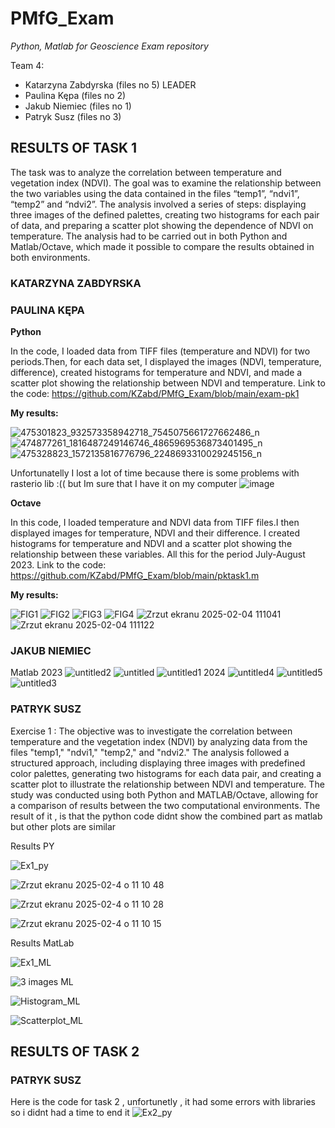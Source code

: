 # PMfG_Exam
*Python, Matlab for Geoscience Exam repository*

Team 4:
- Katarzyna Zabdyrska (files no 5) LEADER
- Paulina Kępa (files no 2)
- Jakub Niemiec (files no 1)
- Patryk Susz (files no 3)

## RESULTS OF TASK 1
The task was to analyze the correlation between temperature and vegetation index (NDVI). The goal was to examine the relationship between the two variables using the data contained in the files “temp1”, “ndvi1”, “temp2” and “ndvi2”. The analysis involved a series of steps: displaying three images of the defined palettes, creating two histograms for each pair of data, and preparing a scatter plot showing the dependence of NDVI on temperature. The analysis had to be carried out in both Python and Matlab/Octave, which made it possible to compare the results obtained in both environments.

### KATARZYNA ZABDYRSKA

### PAULINA KĘPA

**Python**

In the code, I loaded data from TIFF files (temperature and NDVI) for two periods.Then, for each data set, I displayed the images (NDVI, temperature, difference), created histograms for temperature and NDVI, and made a scatter plot showing the relationship between NDVI and temperature.
Link to the code: https://github.com/KZabd/PMfG_Exam/blob/main/exam-pk1 

**My results:**

![475301823_932573358942718_7545075661727662486_n](https://github.com/user-attachments/assets/66aabf7f-fb2d-4497-9a68-30cac174e10d)
![474877261_1816487249146746_4865969536873401495_n](https://github.com/user-attachments/assets/a4f9d29b-bd8b-4507-869e-28790648fe03)
![475328823_1572135816776796_2248693310029245156_n](https://github.com/user-attachments/assets/f63c8568-041b-4e9c-a8eb-fd289b62712a)

Unfortunatelly I lost a lot of time because there is some problems with rasterio lib :(( but Im sure that I have it on my computer
![image](https://github.com/user-attachments/assets/91e90045-dc00-4419-a8e2-986daea95205)

**Octave**

In this code, I loaded temperature and NDVI data from TIFF files.I then displayed images for temperature, NDVI and their difference. I created histograms for temperature and NDVI and a scatter plot showing the relationship between these variables. All this for the period July-August 2023. Link to the code: https://github.com/KZabd/PMfG_Exam/blob/main/pktask1.m

**My results:**

![FIG1](https://github.com/user-attachments/assets/737e6150-872c-4efe-8892-a22af3358527)
![FIG2](https://github.com/user-attachments/assets/ec20a0ec-3232-4ff4-9e1c-00887b2e3824)
![FIG3](https://github.com/user-attachments/assets/fabefdd1-b89f-47dc-a613-bf17fbc63762)
![FIG4](https://github.com/user-attachments/assets/03e85bd0-726c-4443-8da6-2a8fcfbd2b72)
![Zrzut ekranu 2025-02-04 111041](https://github.com/user-attachments/assets/c2e57675-5baa-46c8-9579-06855950ac39)
![Zrzut ekranu 2025-02-04 111122](https://github.com/user-attachments/assets/a5d457bc-e235-46ba-9608-1960bdcb520f)



### JAKUB NIEMIEC
Matlab
2023
![untitled2](https://github.com/user-attachments/assets/4f86795b-08e4-4b9d-ae98-0bc83f355eb6)
![untitled](https://github.com/user-attachments/assets/1a64f199-3910-4242-85eb-20e5b1344588)
![untitled1](https://github.com/user-attachments/assets/751347ef-a9cd-4176-b6b7-a7fee35fd4e4)
2024
![untitled4](https://github.com/user-attachments/assets/61e46646-b8c4-43a5-b83a-800f1ecea00a)
![untitled5](https://github.com/user-attachments/assets/4b04ec47-7274-4be3-a8ac-9eef2f305dee)
![untitled3](https://github.com/user-attachments/assets/7795305d-1847-4d3e-a660-7704faf29136)
### PATRYK SUSZ
Exercise 1 : 
The objective was to investigate the correlation between temperature and the vegetation index (NDVI) by analyzing data from the files "temp1," "ndvi1," "temp2," and "ndvi2." The analysis followed a structured approach, including displaying three images with predefined color palettes, generating two histograms for each data pair, and creating a scatter plot to illustrate the relationship between NDVI and temperature. The study was conducted using both Python and MATLAB/Octave, allowing for a comparison of results between the two computational environments. The result of it , is that the python code didnt show the combined part as matlab but other plots are similar

Results PY

![Ex1_py](https://github.com/user-attachments/assets/3be2c09b-6ca3-4208-bab6-6a4bcc2eeb2f)

![Zrzut ekranu 2025-02-4 o 11 10 48](https://github.com/user-attachments/assets/867a32b8-e89a-4392-b46e-888274c6fc54)

![Zrzut ekranu 2025-02-4 o 11 10 28](https://github.com/user-attachments/assets/e6352754-3c3e-4c0b-98a3-0b03696d4132)

![Zrzut ekranu 2025-02-4 o 11 10 15](https://github.com/user-attachments/assets/c5bc1b51-04dd-40e0-a628-af2fe9ab549d)


Results MatLab

![Ex1_ML](https://github.com/user-attachments/assets/49f68a65-950f-4d06-8870-6c39adf2241a)

![3 images ML](https://github.com/user-attachments/assets/142c92c3-1ce5-4a85-b41c-601dcad62d0a)

![Histogram_ML](https://github.com/user-attachments/assets/298310df-e407-4ca9-b0dc-0a2ccfa6148f)

![Scatterplot_ML](https://github.com/user-attachments/assets/51c902ce-e3a7-4331-a4a4-d553d01d09d3)

## RESULTS OF TASK 2
### PATRYK SUSZ
Here is the code for task 2 , unfortunetly , it had some errors with libraries so i didnt had a time to end it
![Ex2_py](https://github.com/user-attachments/assets/55e1f7bf-eb93-43cb-86c9-8aa607c4e497)






